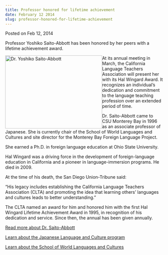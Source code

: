 ```yaml
---
title: Professor honored for lifetime achievement
date: February 12 2014
slug: professor-honored-for-lifetime-achievement
---
```


 



<span class="date">Posted on Feb 12, 2014    </span>
<p>Professor Yoshiko Saito-Abbott has been honored by her peers
with a lifetime achievement award.</p>
<p><img alt="Dr. Yoshiko Saito-Abbott" src="https://news.csumb.edu/sites/default/files/65/attachments/news/images/saito-abbott.jpg" style="width:310px; height:233px; float:left">At its annual
meeting in March, the California Language Teachers Association will
present her with its Hal Wingard Award. It recognizes an
individual&#x2019;s dedication and commitment to the language teaching
profession over an extended period of time.</img></p>
<p>Dr. Saito-Abbott came to CSU Monterey Bay in 1996 as an
associate professor of Japanese. She is currently chair of the
School of World Languages and Cultures and site director for the
Monterey Bay Foreign Language Project.</p>
<p>She earned a Ph.D. in foreign language education at Ohio State
University.</p>
<p>Hal Wingard was a driving force in the development of
foreign-language education in California and a pioneer in
language-immersion programs. He died in 2009.</p>
<p>At the time of his death, the San Diego Union-Tribune said:</p>
<p>&#x201C;His legacy includes establishing the California Language
Teachers Association (CLTA) and promoting the idea that learning
others&#x2019; languages and cultures leads to better understanding.&#x201D;</p>
<p>The CLTA named an award for him and honored him with the first
Hal Wingard Lifetime Achievement Award in 1995, in recognition of
his dedication and service. Since then, the annual has been given
annually.</p>
<p><a href="https://wlc.csumb.edu/node/10934" rel="nofollow">Read
more about Dr. Saito-Abbott</a></p>
<p><a href="https://catalog.csumb.edu/undergrad-education/majors/japanese-language-culture" rel="nofollow">Learn about the Japanese Language and Culture
program</a></p>
<p><a href="https://wlc.csumb.edu" rel="nofollow">Learn about the
School of World Languages and Cultures</a><br>
<br>
<br>
&#xA0;</br></br></br></p>





 
